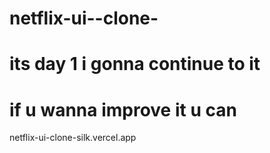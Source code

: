 # netflix-ui--clone-
# its day 1 i gonna continue to it 
# if u wanna improve it u can 
netflix-ui-clone-silk.vercel.app
